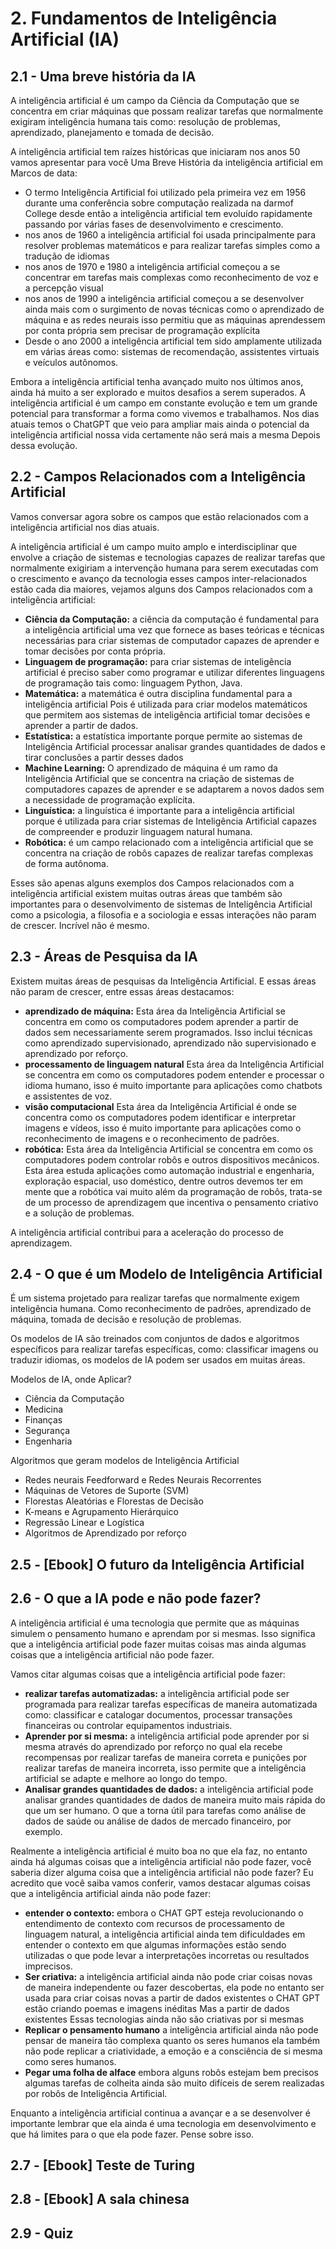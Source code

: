 # 2. Fundamentos de Inteligência Artificial (IA)

## 2.1 - Uma breve história da IA

A inteligência artificial é um campo da Ciência da Computação que se concentra em criar máquinas que possam realizar tarefas que normalmente exigiram inteligência humana tais como: resolução de problemas, aprendizado, planejamento e tomada de decisão.

A inteligência artificial tem raízes históricas que iniciaram nos anos 50 vamos apresentar para você Uma
Breve História da inteligência artificial em Marcos de data:

- O termo Inteligência Artificial foi utilizado pela primeira vez em 1956 durante uma conferência sobre computação realizada na darmof College desde então a inteligência artificial tem evoluído rapidamente passando por várias fases de desenvolvimento e crescimento.
- nos anos de 1960 a inteligência artificial foi usada principalmente para resolver problemas matemáticos e para realizar tarefas simples como a tradução de idiomas
- nos anos de 1970 e 1980 a inteligência artificial começou a se concentrar em tarefas mais complexas como reconhecimento de voz e a percepção visual  
- nos anos de 1990 a inteligência artificial começou a se desenvolver ainda mais com o surgimento de novas técnicas como o aprendizado de máquina e as redes neurais isso permitiu que as máquinas aprendessem por conta própria sem precisar de programação explícita
- Desde o ano 2000 a inteligência artificial tem sido amplamente utilizada em várias áreas como: sistemas de recomendação, assistentes virtuais e veículos autônomos.

Embora a inteligência artificial tenha avançado muito nos últimos anos, ainda há muito a ser explorado e muitos desafios a serem superados. A inteligência artificial é um campo em constante evolução e tem um grande potencial para transformar a forma como vivemos e trabalhamos. Nos dias atuais temos o ChatGPT que veio para ampliar mais ainda o potencial da inteligência artificial nossa vida certamente não será mais a mesma Depois dessa evolução.

## 2.2 - Campos Relacionados com a Inteligência Artificial

Vamos conversar agora sobre os campos que estão relacionados com a inteligência artificial nos dias atuais.

A inteligência artificial é um campo muito amplo e interdisciplinar que envolve a criação de sistemas e
tecnologias capazes de realizar tarefas que normalmente exigiriam a intervenção humana para serem executadas com o crescimento e avanço da tecnologia esses campos inter-relacionados estão cada dia maiores, vejamos alguns dos Campos relacionados com a inteligência artificial:  

- **Ciência da Computação:** a ciência da computação é fundamental para a inteligência artificial uma vez que fornece as bases teóricas e técnicas necessárias para criar sistemas de computador capazes de aprender e tomar decisões por conta própria.
- **Linguagem de programação:** para criar sistemas de inteligência artificial é preciso saber como programar e utilizar diferentes linguagens de programação tais como: linguagem Python, Java.
- **Matemática:** a matemática é outra disciplina fundamental para a inteligência artificial Pois é utilizada para criar modelos matemáticos que permitem aos sistemas de  inteligência artificial tomar decisões e aprender a partir de dados.
- **Estatística:** a estatística importante porque permite ao sistemas de Inteligência Artificial processar analisar grandes quantidades de dados e tirar conclusões a partir desses dados
- **Machine Learning:** O aprendizado de máquina é um ramo da Inteligência Artificial que se concentra na criação de sistemas de computadores capazes de aprender e se adaptarem a novos dados sem a necessidade de programação explícita.
- **Linguística:** a linguística é importante para a inteligência artificial porque é utilizada para criar sistemas de Inteligência Artificial capazes de compreender e produzir linguagem natural humana.
- **Robótica:** é um campo relacionado com a inteligência artificial que se concentra na criação de robôs capazes de realizar tarefas complexas de forma autônoma.

Esses são apenas alguns exemplos dos Campos relacionados com a inteligência artificial existem muitas outras áreas que também são importantes para o desenvolvimento de sistemas de Inteligência Artificial como a psicologia, a filosofia e a sociologia e essas interações não param de crescer. Incrível não é mesmo.

## 2.3 - Áreas de Pesquisa da IA

Existem muitas áreas de pesquisas da Inteligência Artificial. E essas áreas não param de crescer,  entre essas áreas destacamos:

- **aprendizado de máquina:** Esta área da Inteligência Artificial se concentra em como os computadores podem aprender a partir de dados sem necessariamente serem programados. Isso inclui técnicas como aprendizado supervisionado, aprendizado não supervisionado e aprendizado por reforço.
- **processamento de linguagem natural** Esta área da Inteligência Artificial se concentra em como os computadores podem entender e processar o idioma humano, isso é muito importante para aplicações como chatbots e assistentes de voz.
- **visão computacional** Esta área da Inteligência Artificial é onde se concentra como os computadores podem identificar e interpretar imagens e vídeos, isso é muito importante para aplicações como o reconhecimento de imagens e o reconhecimento de padrões.
- **robótica:** Esta área da Inteligência Artificial se concentra em como os computadores podem controlar robôs e outros dispositivos mecânicos. Esta área estuda aplicações como automação industrial e engenharia, exploração espacial, uso doméstico, dentre outros devemos ter em mente que a robótica vai muito além da programação de robôs, trata-se de um processo de aprendizagem que incentiva o pensamento criativo e a solução de problemas.

A inteligência artificial contribui para a aceleração do processo de aprendizagem.

## 2.4 - O que é um Modelo de Inteligência Artificial

É um sistema projetado para realizar tarefas que normalmente exigem inteligência humana. Como reconhecimento de padrões, aprendizado de máquina, tomada de decisão e resolução de problemas.

Os modelos de IA são treinados com conjuntos de dados e algoritmos específicos para realizar tarefas específicas, como: classificar imagens ou traduzir idiomas, os modelos de IA podem ser usados em muitas áreas.

Modelos de IA, onde Aplicar?

- Ciência da Computação
- Medicina
- Finanças
- Segurança
- Engenharia

Algoritmos que geram modelos de Inteligência Artificial

- Redes neurais Feedforward e Redes Neurais Recorrentes
- Máquinas de Vetores de Suporte (SVM)
- Florestas Aleatórias e Florestas de Decisão
- K-means e Agrupamento Hierárquico
- Regressão Linear e Logística
- Algoritmos de Aprendizado por reforço

## 2.5 - [Ebook] O futuro da Inteligência Artificial

## 2.6 - O que a IA pode e não pode fazer?

A inteligência artificial é uma tecnologia que permite que as máquinas simulem o pensamento humano e aprendam por si mesmas. Isso significa que a inteligência artificial pode fazer muitas coisas mas ainda algumas coisas que a inteligência artificial não pode fazer.

Vamos citar algumas coisas que a inteligência artificial pode fazer:

- **realizar tarefas automatizadas:** a inteligência artificial pode ser programada para realizar tarefas específicas de maneira automatizada como: classificar e catalogar documentos, processar transações financeiras ou controlar equipamentos industriais.
- **Aprender por si mesma:** a inteligência artificial pode aprender por si mesma através do aprendizado por reforço no qual ela recebe recompensas por realizar tarefas de maneira correta e punições por realizar tarefas de maneira incorreta, isso permite que a inteligência artificial se adapte e melhore ao longo do tempo.
- **Analisar grandes quantidades de dados:** a inteligência artificial pode analisar grandes quantidades de dados de maneira muito mais rápida do que um ser humano. O que a torna útil para tarefas como análise de dados de saúde ou análise de dados de mercado financeiro, por exemplo.

Realmente a inteligência artificial é muito boa no que ela faz, no entanto ainda há algumas coisas que a inteligência artificial não pode fazer, você saberia dizer alguma coisa que a inteligência artificial não pode fazer? Eu acredito que você saiba vamos conferir, vamos destacar algumas coisas que a inteligência artificial ainda não pode fazer:

- **entender o contexto:** embora o CHAT GPT esteja revolucionando o entendimento de contexto com recursos de processamento de linguagem natural, a inteligência artificial ainda tem dificuldades em entender o contexto em que algumas informações estão sendo utilizadas o que pode levar a interpretações incorretas ou resultados imprecisos.
- **Ser criativa:** a inteligência artificial ainda não pode criar coisas novas de maneira independente ou fazer descobertas, ela pode no entanto ser usada para criar coisas novas a partir de dados existentes o CHAT GPT estão criando poemas e imagens inéditas Mas a partir de dados existentes Essas tecnologias ainda não são criativas por si mesmas
- **Replicar o pensamento humano** a inteligência artificial ainda não pode pensar de maneira tão complexa quanto os seres humanos ela também não pode replicar a criatividade, a emoção e a consciência de si mesma como seres humanos.
- **Pegar uma folha de alface** embora alguns robôs estejam bem precisos algumas tarefas de colheita ainda são muito difíceis de serem realizadas por robôs de Inteligência Artificial.

Enquanto a inteligência artificial continua a avançar e a se desenvolver é importante lembrar que ela ainda é uma tecnologia em desenvolvimento e que há limites para o que ela pode fazer. Pense sobre isso.

## 2.7 - [Ebook] Teste de Turing

## 2.8 - [Ebook] A sala chinesa

## 2.9 - Quiz
